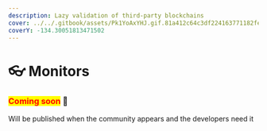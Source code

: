 ```yaml
---
description: Lazy validation of third-party blockchains
cover: ../../.gitbook/assets/Pk1YoAxYHJ.gif.81a412c64c3df224163771182fea417c.gif
coverY: -134.30051813471502
---
```


# 👓 Monitors

### <mark style="color:red;">**Coming soon**</mark> 👻

Will be published when the community appears and the developers need it
